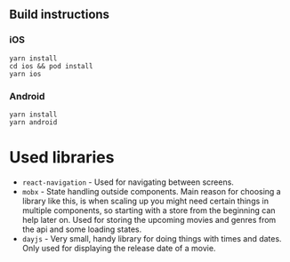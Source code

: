 ## Build instructions

### iOS

```
yarn install
cd ios && pod install
yarn ios
```

### Android

```
yarn install
yarn android
```

# Used libraries

-   `react-navigation` - Used for navigating between screens.
-   `mobx` - State handling outside components. Main reason for choosing a library like this, is when scaling up you might need certain things in multiple components, so starting with a store from the beginning can help later on. Used for storing the upcoming movies and genres from the api and some loading states.
-   `dayjs` - Very small, handy library for doing things with times and dates. Only used for displaying the release date of a movie.

